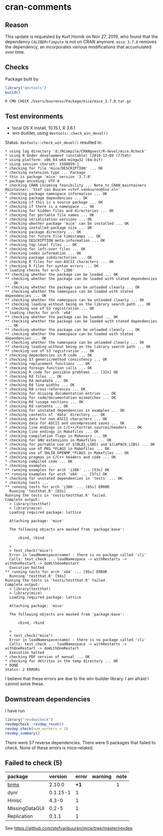 cran-comments
================

## Reason

This update is requested by Kurt Hornik on Nov 27, 2019, who found that
the dependency `CALIBERrfimpute` is not on CRAN anymore. `mice 3.7.0`
removes the dependency, an incorporates various modifications that
accumulated over time.

## Checks

Package built by

``` r
library("devtools")
build()
```

``` bash
R CMD CHECK /Users/buurensv/Package/mice/mice_3.7.0.tar.gz
```

## Test environments

  - local OS X install, 10.15.1, R 3.6.1
  - win-builder, using `devtools::check_win_devel()`

Status: `devtools::check_win_devel()` resulted in:

    * using log directory 'd:/RCompile/CRANguest/R-devel/mice.Rcheck'
    * using R Under development (unstable) (2019-12-09 r77545)
    * using platform: x86_64-w64-mingw32 (64-bit)
    * using session charset: ISO8859-1
    * checking for file 'mice/DESCRIPTION' ... OK
    * checking extension type ... Package
    * this is package 'mice' version '3.7.0'
    * package encoding: UTF-8
    * checking CRAN incoming feasibility ... Note_to_CRAN_maintainers
    Maintainer: 'Stef van Buuren <stef.vanbuuren@tno.nl>'
    * checking package namespace information ... OK
    * checking package dependencies ... OK
    * checking if this is a source package ... OK
    * checking if there is a namespace ... OK
    * checking for hidden files and directories ... OK
    * checking for portable file names ... OK
    * checking serialization versions ... OK
    * checking whether package 'mice' can be installed ... OK
    * checking installed package size ... OK
    * checking package directory ... OK
    * checking for future file timestamps ... OK
    * checking DESCRIPTION meta-information ... OK
    * checking top-level files ... OK
    * checking for left-over files ... OK
    * checking index information ... OK
    * checking package subdirectories ... OK
    * checking R files for non-ASCII characters ... OK
    * checking R files for syntax errors ... OK
    * loading checks for arch 'i386'
    ** checking whether the package can be loaded ... OK
    ** checking whether the package can be loaded with stated dependencies ... OK
    ** checking whether the package can be unloaded cleanly ... OK
    ** checking whether the namespace can be loaded with stated dependencies ... OK
    ** checking whether the namespace can be unloaded cleanly ... OK
    ** checking loading without being on the library search path ... OK
    ** checking use of S3 registration ... OK
    * loading checks for arch 'x64'
    ** checking whether the package can be loaded ... OK
    ** checking whether the package can be loaded with stated dependencies ... OK
    ** checking whether the package can be unloaded cleanly ... OK
    ** checking whether the namespace can be loaded with stated dependencies ... OK
    ** checking whether the namespace can be unloaded cleanly ... OK
    ** checking loading without being on the library search path ... OK
    ** checking use of S3 registration ... OK
    * checking dependencies in R code ... OK
    * checking S3 generic/method consistency ... OK
    * checking replacement functions ... OK
    * checking foreign function calls ... OK
    * checking R code for possible problems ... [32s] OK
    * checking Rd files ... OK
    * checking Rd metadata ... OK
    * checking Rd line widths ... OK
    * checking Rd cross-references ... OK
    * checking for missing documentation entries ... OK
    * checking for code/documentation mismatches ... OK
    * checking Rd \usage sections ... OK
    * checking Rd contents ... OK
    * checking for unstated dependencies in examples ... OK
    * checking contents of 'data' directory ... OK
    * checking data for non-ASCII characters ... OK
    * checking data for ASCII and uncompressed saves ... OK
    * checking line endings in C/C++/Fortran sources/headers ... OK
    * checking line endings in Makefiles ... OK
    * checking compilation flags in Makevars ... OK
    * checking for GNU extensions in Makefiles ... OK
    * checking for portable use of $(BLAS_LIBS) and $(LAPACK_LIBS) ... OK
    * checking use of PKG_*FLAGS in Makefiles ... OK
    * checking use of SHLIB_OPENMP_*FLAGS in Makefiles ... OK
    * checking pragmas in C/C++ headers and code ... OK
    * checking compiled code ... OK
    * checking examples ...
    ** running examples for arch 'i386' ... [53s] OK
    ** running examples for arch 'x64' ... [57s] OK
    * checking for unstated dependencies in 'tests' ... OK
    * checking tests ...
    ** running tests for arch 'i386' ... [85s] ERROR
      Running 'testthat.R' [83s]
    Running the tests in 'tests/testthat.R' failed.
    Complete output:
      > library(testthat)
      > library(mice)
      Loading required package: lattice
      
      Attaching package: 'mice'
      
      The following objects are masked from 'package:base':
      
          cbind, rbind
      
      > 
      > test_check("mice")
      Error in loadNamespace(name) : there is no package called 'cli'
      Calls: test_check ... loadNamespace -> withRestarts -> withOneRestart -> doWithOneRestart
      Execution halted
    ** running tests for arch 'x64' ... [95s] ERROR
      Running 'testthat.R' [94s]
    Running the tests in 'tests/testthat.R' failed.
    Complete output:
      > library(testthat)
      > library(mice)
      Loading required package: lattice
      
      Attaching package: 'mice'
      
      The following objects are masked from 'package:base':
      
          cbind, rbind
      
      > 
      > test_check("mice")
      Error in loadNamespace(name) : there is no package called 'cli'
      Calls: test_check ... loadNamespace -> withRestarts -> withOneRestart -> doWithOneRestart
      Execution halted
    * checking PDF version of manual ... OK
    * checking for detritus in the temp directory ... OK
    * DONE
    Status: 2 ERRORs

I believe that these errors are due to the win-builder library. I am
afraid I cannot solve these.

## Downstream dependencies

I have run

``` r
library("revdepcheck")
revdepcheck::revdep_reset()
revdep_check(num_workers = 3)
revdep_summary()
```

There were 57 reverse dependencies. There were 5 packages that failed to
check. None of these errors is mice-related.

## Failed to check (5)

| package                  | version  | error  | warning | note |
| :----------------------- | :------- | :----- | :------ | :--- |
| [brms](failures.md#brms) | 2.10.0   | **+1** |         | 1    |
| dynr                     | 0.1.15-1 | 1      |         |      |
| Hmisc                    | 4.3-0    | 1      |         |      |
| MissingDataGUI           | 0.2-5    | 1      |         |      |
| Replication              | 0.1.1    | 1      |         |      |

See <https://github.com/stefvanbuuren/mice/tree/master/revdep>
